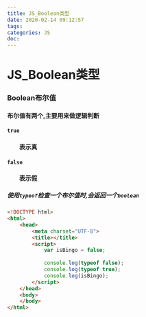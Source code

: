 ```yaml
---
title: JS_Boolean类型
date: 2020-02-14 09:12:57
tags:
categories: JS
doc:
---
```


# JS_Boolean类型

### Boolean布尔值

#### 布尔值有两个,主要用来做逻辑判断

#### `true`

#### &emsp;&emsp;表示真

#### `false`

#### &emsp;&emsp;表示假

##### 使用`typeof`检查一个布尔值时,会返回一个`boolean`

```html
<!DOCTYPE html>
<html>
	<head>
		<meta charset="UTF-8">
		<title></title>
		<script>
			var isBingo = false;
			
			console.log(typeof false);
			console.log(typeof true);
			console.log(isBingo);  
		</script>
	</head>
	<body>
	</body>
</html>

```

